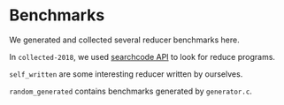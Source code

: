 # Benchmarks
We generated and collected several reducer benchmarks here.

In ```collected-2018```, we used [searchcode API](https://searchcode.com/api/) to look for reduce programs.

```self_written``` are some interesting reducer written by ourselves.

```random_generated``` contains benchmarks generated by ```generator.c```.
